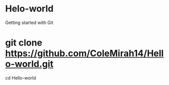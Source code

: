 # Helo-world
Getting started with Git
# git clone https://github.com/ColeMirah14/Hello-world.git
cd Hello-world
